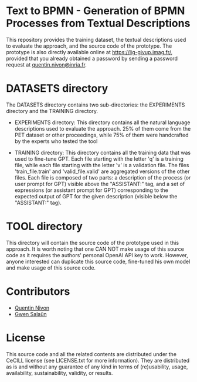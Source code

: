Text to BPMN - Generation of BPMN Processes from Textual Descriptions
=================================================================================================

This repository provides the training dataset, the textual descriptions used to
evaluate the approach, and the source code of the prototype.
The prototype is also directly available online at <https://lig-givup.imag.fr/>,
provided that you already obtained a password by sending a password request at
[quentin.nivon@inria.fr](mailto:quentin.nivon@inria.fr).

DATASETS directory
=================================================================================================
The DATASETS directory contains two sub-directories: the EXPERIMENTS directory and the
TRAINING directory.

* EXPERIMENTS directory: This directory contains all the natural language descriptions used
to evaluate the approach.
25% of them come from the PET dataset or other proceedings, while 75% of them were handcrafted
by the experts who tested the tool

* TRAINING directory: This directory contains all the training data that was used to fine-tune
GPT.
Each file starting with the letter 'q' is a training file, while each file starting with the
letter 'v' is a validation file.
The files 'train_file.train' and 'valid_file.valid' are aggregated versions of the other files.
Each file is composed of two parts: a description of the process (or user prompt for GPT) visible
above the "ASSISTANT:" tag, and a set of expressions (or assistant prompt for GPT) corresponding
to the expected output of GPT for the given description (visible below the "ASSISTANT:" tag). 

TOOL directory
=================================================================================================
This directory will contain the source code of the prototype used in this approach.
It is worth noting that one CAN NOT make usage of this source code as it requires the authors'
personal OpenAI API key to work.
However, anyone interested can duplicate this source code, fine-tuned his own model and make
usage of this source code.

Contributors
=================================================================================================

* [Quentin Nivon](https://quentinnivon.github.io/)
* [Gwen Salaün](http://convecs.inria.fr/people/Gwen.Salaun/) 

License
=================================================================================================
This source code and all the related contents are distributed under the CeCILL license (see
LICENSE.txt for more information).
They are distributed as is and without any guarantee of any kind in terms of (re)usability,
usage, availability, sustainability, validity, or results.

